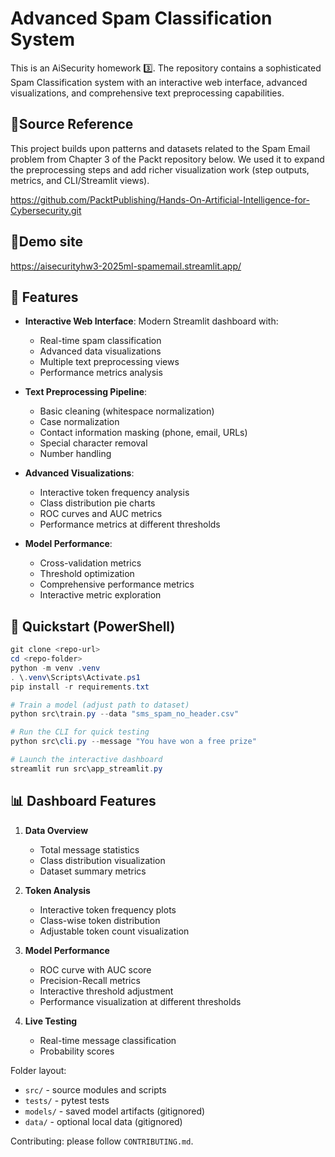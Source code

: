 # Advanced Spam Classification System
This is an AiSecurity homework 3️⃣.
The repository contains a sophisticated Spam Classification system with an interactive web interface, advanced visualizations, and comprehensive text preprocessing capabilities.


## 🎵Source Reference
This project builds upon patterns and datasets related to the Spam Email problem from Chapter 3 of the Packt repository below. We used it to expand the preprocessing steps and add richer visualization work (step outputs, metrics, and CLI/Streamlit views).

https://github.com/PacktPublishing/Hands-On-Artificial-Intelligence-for-Cybersecurity.git

## 💫Demo site
https://aisecurityhw3-2025ml-spamemail.streamlit.app/

## 🌟 Features

- **Interactive Web Interface**: Modern Streamlit dashboard with:
  - Real-time spam classification
  - Advanced data visualizations
  - Multiple text preprocessing views
  - Performance metrics analysis

- **Text Preprocessing Pipeline**:
  - Basic cleaning (whitespace normalization)
  - Case normalization
  - Contact information masking (phone, email, URLs)
  - Special character removal
  - Number handling
  
- **Advanced Visualizations**:
  - Interactive token frequency analysis
  - Class distribution pie charts
  - ROC curves and AUC metrics
  - Performance metrics at different thresholds
  

- **Model Performance**:
  - Cross-validation metrics
  - Threshold optimization
  - Comprehensive performance metrics
  - Interactive metric exploration

## 🚀 Quickstart (PowerShell)

```powershell
git clone <repo-url>
cd <repo-folder>
python -m venv .venv
. \.venv\Scripts\Activate.ps1
pip install -r requirements.txt

# Train a model (adjust path to dataset)
python src\train.py --data "sms_spam_no_header.csv"

# Run the CLI for quick testing
python src\cli.py --message "You have won a free prize"

# Launch the interactive dashboard
streamlit run src\app_streamlit.py
```

## 📊 Dashboard Features

1. **Data Overview**
   - Total message statistics
   - Class distribution visualization
   - Dataset summary metrics

2. **Token Analysis**
   - Interactive token frequency plots
   - Class-wise token distribution
   - Adjustable token count visualization

3. **Model Performance**
   - ROC curve with AUC score
   - Precision-Recall metrics
   - Interactive threshold adjustment
   - Performance visualization at different thresholds

4. **Live Testing**
   - Real-time message classification
   - Probability scores
   

Folder layout:

- `src/` - source modules and scripts
- `tests/` - pytest tests
- `models/` - saved model artifacts (gitignored)
- `data/` - optional local data (gitignored)

Contributing: please follow `CONTRIBUTING.md`.
